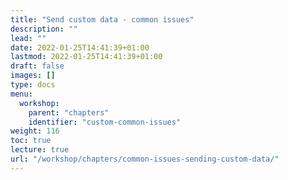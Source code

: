 ```yaml
---
title: "Send custom data - common issues"
description: ""
lead: ""
date: 2022-01-25T14:41:39+01:00
lastmod: 2022-01-25T14:41:39+01:00
draft: false
images: []
type: docs
menu:
  workshop:
    parent: "chapters"
    identifier: "custom-common-issues"
weight: 116
toc: true
lecture: true
url: "/workshop/chapters/common-issues-sending-custom-data/"
---
```


